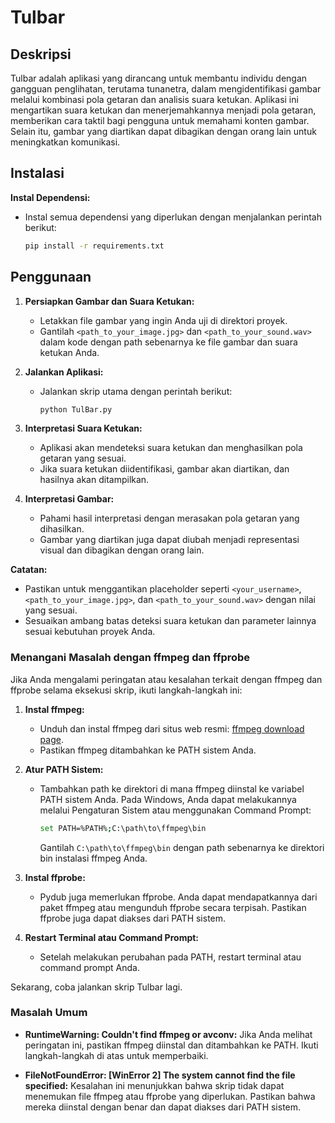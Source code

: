 # Tulbar

## Deskripsi
Tulbar adalah aplikasi yang dirancang untuk membantu individu dengan gangguan penglihatan, terutama tunanetra, dalam mengidentifikasi gambar melalui kombinasi pola getaran dan analisis suara ketukan. Aplikasi ini mengartikan suara ketukan dan menerjemahkannya menjadi pola getaran, memberikan cara taktil bagi pengguna untuk memahami konten gambar. Selain itu, gambar yang diartikan dapat dibagikan dengan orang lain untuk meningkatkan komunikasi.

## Instalasi

**Instal Dependensi:**
   - Instal semua dependensi yang diperlukan dengan menjalankan perintah berikut:
     ```bash
     pip install -r requirements.txt
     ```

## Penggunaan
1. **Persiapkan Gambar dan Suara Ketukan:**
   - Letakkan file gambar yang ingin Anda uji di direktori proyek.
   - Gantilah `<path_to_your_image.jpg>` dan `<path_to_your_sound.wav>` dalam kode dengan path sebenarnya ke file gambar dan suara ketukan Anda.

2. **Jalankan Aplikasi:**
   - Jalankan skrip utama dengan perintah berikut:
     ```bash
     python TulBar.py
     ```

3. **Interpretasi Suara Ketukan:**
   - Aplikasi akan mendeteksi suara ketukan dan menghasilkan pola getaran yang sesuai.
   - Jika suara ketukan diidentifikasi, gambar akan diartikan, dan hasilnya akan ditampilkan.

4. **Interpretasi Gambar:**
   - Pahami hasil interpretasi dengan merasakan pola getaran yang dihasilkan.
   - Gambar yang diartikan juga dapat diubah menjadi representasi visual dan dibagikan dengan orang lain.

**Catatan:**
- Pastikan untuk menggantikan placeholder seperti `<your_username>`, `<path_to_your_image.jpg>`, dan `<path_to_your_sound.wav>` dengan nilai yang sesuai.
- Sesuaikan ambang batas deteksi suara ketukan dan parameter lainnya sesuai kebutuhan proyek Anda.

### Menangani Masalah dengan ffmpeg dan ffprobe

Jika Anda mengalami peringatan atau kesalahan terkait dengan ffmpeg dan ffprobe selama eksekusi skrip, ikuti langkah-langkah ini:

1. **Instal ffmpeg:**
   - Unduh dan instal ffmpeg dari situs web resmi: [ffmpeg download page](https://ffmpeg.org/download.html).
   - Pastikan ffmpeg ditambahkan ke PATH sistem Anda.

2. **Atur PATH Sistem:**
   - Tambahkan path ke direktori di mana ffmpeg diinstal ke variabel PATH sistem Anda. Pada Windows, Anda dapat melakukannya melalui Pengaturan Sistem atau menggunakan Command Prompt:
     ```bash
     set PATH=%PATH%;C:\path\to\ffmpeg\bin
     ```
     Gantilah `C:\path\to\ffmpeg\bin` dengan path sebenarnya ke direktori bin instalasi ffmpeg Anda.

3. **Instal ffprobe:**
   - Pydub juga memerlukan ffprobe. Anda dapat mendapatkannya dari paket ffmpeg atau mengunduh ffprobe secara terpisah. Pastikan ffprobe juga dapat diakses dari PATH sistem.

4. **Restart Terminal atau Command Prompt:**
   - Setelah melakukan perubahan pada PATH, restart terminal atau command prompt Anda.

Sekarang, coba jalankan skrip Tulbar lagi.

### Masalah Umum

- **RuntimeWarning: Couldn't find ffmpeg or avconv:**
  Jika Anda melihat peringatan ini, pastikan ffmpeg diinstal dan ditambahkan ke PATH. Ikuti langkah-langkah di atas untuk memperbaiki.

- **FileNotFoundError: [WinError 2] The system cannot find the file specified:**
  Kesalahan ini menunjukkan bahwa skrip tidak dapat menemukan file ffmpeg atau ffprobe yang diperlukan. Pastikan bahwa mereka diinstal dengan benar dan dapat diakses dari PATH sistem.

